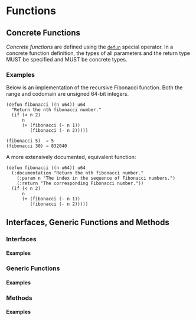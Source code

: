 # Functions

## Concrete Functions

*Concrete functions* are defined using the [`defun`](#op:defun) special
operator. In a concrete function definition, the types of all parameters and the
return type MUST be specified and MUST be concrete types.

### Examples

Below is an implementation of the recursive Fibonacci function. Both the range
and codomain are unsigned 64-bit integers.

```
(defun fibonacci ((n u64)) u64
  "Return the nth fibonacci number."
  (if (< n 2)
      n
      (+ (fibonacci (- n 1))
         (fibonacci (- n 2)))))

(fibonacci 5)  ⇒ 5
(fibonacci 30) ⇒ 832040
```

A more extensively documented, equivalent function:

```
(defun fibonacci ((n u64)) u64
  (:documentation "Return the nth fibonacci number."
    (:param n "The index in the sequence of Fibonacci numbers.")
    (:return "The corresponding Fibonacci number."))
  (if (< n 2)
      n
      (+ (fibonacci (- n 1))
         (fibonacci (- n 2)))))
```

## Interfaces, Generic Functions and Methods

### Interfaces

#### Examples

### Generic Functions

#### Examples

### Methods

#### Examples
